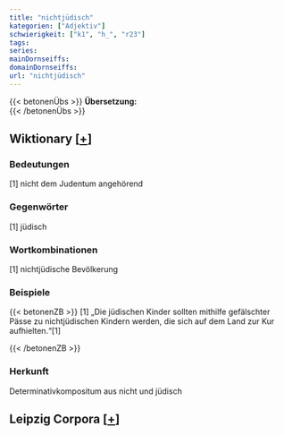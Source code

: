 ```yaml
---
title: "nichtjüdisch"
kategorien: ["Adjektiv"]
schwierigkeit: ["k1", "h_", "r23"]
tags:
series:
mainDornseiffs:
domainDornseiffs:
url: "nichtjüdisch"
---
```


{{< betonenÜbs >}}
**Übersetzung:**  
{{< /betonenÜbs >}}

## Wiktionary [[+](https://de.wiktionary.org/wiki/nichtjüdisch)]

### Bedeutungen
[1] nicht dem Judentum angehörend  

### Gegenwörter
[1] jüdisch  

### Wortkombinationen
[1] nichtjüdische Bevölkerung  

### Beispiele
{{< betonenZB >}}
[1] „Die jüdischen Kinder sollten mithilfe gefälschter Pässe zu nichtjüdischen Kindern werden, die sich auf dem Land zur Kur aufhielten.“[1]  

{{< /betonenZB >}}
### Herkunft
Determinativkompositum aus nicht und jüdisch  


## Leipzig Corpora [[+](https://corpora.uni-leipzig.de/en/res?word=nichtjüdisch&corpusId=deu_newscrawl-public_2018)]

